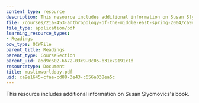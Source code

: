 ```yaml
---
content_type: resource
description: This resource includes additional information on Susan Slyomovics's book.
file: /courses/21a-453-anthropology-of-the-middle-east-spring-2004/ca9e1645cfaecd883e43c656a038ea5c_muslimworldday.pdf
file_type: application/pdf
learning_resource_types:
- Readings
ocw_type: OCWFile
parent_title: Readings
parent_type: CourseSection
parent_uid: a6d9c602-6672-03c9-0c05-b31e79191c1d
resourcetype: Document
title: muslimworldday.pdf
uid: ca9e1645-cfae-cd88-3e43-c656a038ea5c
---
```

This resource includes additional information on Susan Slyomovics's book.

